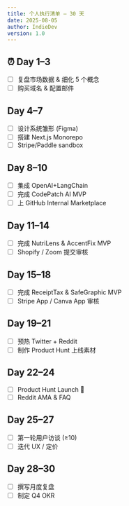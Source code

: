 ```yaml
---
title: 个人执行清单 – 30 天
date: 2025-08-05
author: IndieDev
version: 1.0
---
```


## ⏰ Day 1–3
- [ ] 复盘市场数据 & 细化 5 个概念
- [ ] 购买域名 & 配置邮件

## Day 4–7
- [ ] 设计系统雏形 (Figma)
- [ ] 搭建 Next.js Monorepo
- [ ] Stripe/Paddle sandbox

## Day 8–10
- [ ] 集成 OpenAI+LangChain
- [ ] 完成 CodePatch AI MVP
- [ ] 上 GitHub Internal Marketplace

## Day 11–14
- [ ] 完成 NutriLens & AccentFix MVP
- [ ] Shopify / Zoom 提交审核

## Day 15–18
- [ ] 完成 ReceiptTax & SafeGraphic MVP
- [ ] Stripe App / Canva App 审核

## Day 19–21
- [ ] 预热 Twitter + Reddit
- [ ] 制作 Product Hunt 上线素材

## Day 22–24
- [ ] Product Hunt Launch 🚀
- [ ] Reddit AMA & FAQ

## Day 25–27
- [ ] 第一轮用户访谈 (≥10)
- [ ] 迭代 UX / 定价

## Day 28–30
- [ ] 撰写月度复盘
- [ ] 制定 Q4 OKR